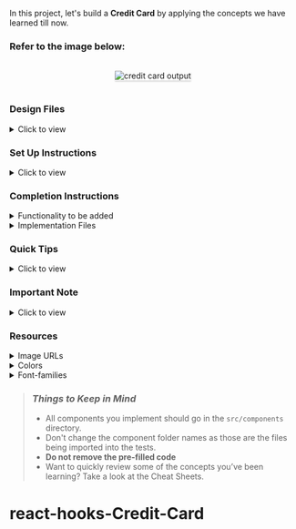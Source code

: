 In this project, let's build a **Credit Card** by applying the concepts we have learned till now.

### Refer to the image below:

<br/>
<div style="text-align: center;">
    <img src="https://assets.ccbp.in/frontend/content/react-js-hooks/credit-card-output-v0.gif" alt="credit card output" style="max-width:70%;box-shadow:0 2.8px 2.2px rgba(0, 0, 0, 0.12)">
</div>
<br/>

### Design Files

<details>
<summary>Click to view</summary>

- [Extra Small (Size < 576px) and Small (Size >= 576px)](https://assets.ccbp.in/frontend/content/react-js-hooks/credit-card-sm-outputs-v0.png)
- [Medium (Size >= 768px), Large (Size >= 992px) and Extra Large (Size >= 1200px) - Empty Credit Card](https://assets.ccbp.in/frontend/content/react-js-hooks/empty-credit-card-lg-output.png)
- [Medium (Size >= 768px), Large (Size >= 992px) and Extra Large (Size >= 1200px) - Credit Card](https://assets.ccbp.in/frontend/content/react-js-hooks/credit-card-lg-output-v0.png)

</details>

### Set Up Instructions

<details>
<summary>Click to view</summary>

- Download dependencies by running `npm install`
- Start up the app using `npm start`
</details>

### Completion Instructions

<details>
<summary>Functionality to be added</summary>
<br/>

The app must have the following functionalities

- When a credit card number is provided in the card number input, then the provided value should be displayed on the credit card
- When a credit cardholder name is provided in the cardholder name input, then the provided value should be displayed on the credit card

</details>

<details>
<summary>Implementation Files</summary>
<br/>

Use these files to complete the implementation:

- `src/components/CreditCard/index.js`
- `src/components/CreditCard/styledComponents.js`
</details>

### Quick Tips

<details close>
<summary>Click to view</summary>
<br>

- To convert a string value to uppercase we can use `toUpperCase()`
</details>

### Important Note

<details>
<summary>Click to view</summary>

<br/>

**The following instructions are required for the tests to pass**

- **Styled Components** should be used for styling purposes
- HTML input element for card number should have the placeholder as **Card Number**
- HTML input element for cardholder name should have the placeholder as **Cardholder Name**
- HTML container element with `data-testid` as **creditCard** should have the background image URL as the given credit card image URL

</details>

### Resources

<details>
<summary>Image URLs</summary>

- [https://assets.ccbp.in/frontend/hooks/credit-card-bg.png](https://assets.ccbp.in/frontend/hooks/credit-card-bg.png)

</details>

<details>
<summary>Colors</summary>

<br/>

<div style="background-color: #3b4b69; width: 150px; padding: 10px; color: white">Hex: #3b4b69</div>
<div style="background-color: #ffffff; width: 150px; padding: 10px; color: black">Hex: #ffffff</div>
<div style="background-color: #ffd773; width: 150px; padding: 10px; color: black">Hex: #ffd773</div>
<div style="background-color: #344e7a; width: 150px; padding: 10px; color: white">Hex: #344e7a</div>
<div style="background-color: #d3d9e0; width: 150px; padding: 10px; color: black">Hex: #d3d9e0</div>
<div style="background-color: #475569; width: 150px; padding: 10px; color: white">Hex: #475569</div>
<div style="background-color: #c3cad9; width: 150px; padding: 10px; color: black">Hex: #c3cad9</div>
<br/>
</details>

<details>
<summary>Font-families</summary>

- Roboto

</details>

> ### _Things to Keep in Mind_
>
> - All components you implement should go in the `src/components` directory.
> - Don't change the component folder names as those are the files being imported into the tests.
> - **Do not remove the pre-filled code**
> - Want to quickly review some of the concepts you’ve been learning? Take a look at the Cheat Sheets.
# react-hooks-Credit-Card
